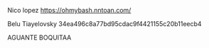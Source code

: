 Nico lopez 
https://ohmybash.nntoan.com/

Belu Tiayelovsky
 34ea496c8a77bd95cdac9f4421155c20b11eecb4

AGUANTE BOQUITAA 
